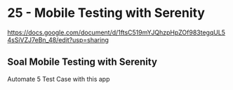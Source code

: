 # 25 - Mobile Testing with Serenity

https://docs.google.com/document/d/1ftsC519mYJQhzpHpZOf983tegqUL54sSiVZJ7eBn_48/edit?usp=sharing 

## Soal Mobile Testing with Serenity

Automate 5 Test Case with this app